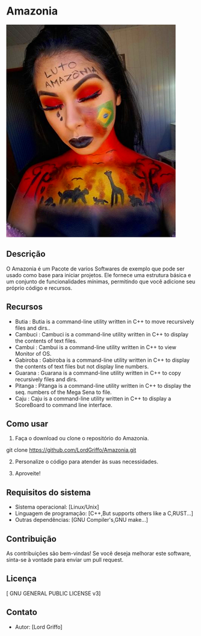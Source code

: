 # Amazonia
![Amazonia](logo.png)
## Descrição
O Amazonia é um Pacote de varios Softwares de exemplo que pode ser usado como base para iniciar projetos. Ele fornece uma estrutura básica e um conjunto de funcionalidades mínimas, permitindo que você adicione seu próprio código e recursos.

## Recursos

- Butia    : Butia is a command-line utility written in C++ to move recursively files and dirs..
- Cambuci  : Cambuci is a command-line utility written in C++ to display the contents of text files.
- Cambui   : Cambui is a command-line utility written in C++ to view Monitor of OS.
- Gabiroba : Gabiroba is a command-line utility written in C++ to display the contents of text files but not display line numbers.
- Guarana  : Guarana is a command-line utility written in C++ to copy recursively files and dirs.
- Pitanga  : Pitanga is a command-line utility written in C++ to display the seq. numbers of the Mega Sena to file.
- Caju     : Caju is a  command-line utility written in C++ to display a ScoreBoard to command line interface.

## Como usar
1. Faça o download ou clone o repositório do Amazonia.

git clone https://github.com/LordGriffo/Amazonia.git

2. Personalize o código para atender às suas necessidades.

3. Aproveite!

## Requisitos do sistema
- Sistema operacional: [Linux/Unix]
- Linguagem de programação: [C++,But supports others like a C,RUST...]
- Outras dependências: [GNU Compiler's,GNU make...]

## Contribuição
As contribuições são bem-vindas! Se você deseja melhorar este software, sinta-se à vontade para enviar um pull request.

## Licença
[ GNU GENERAL PUBLIC LICENSE v3]

## Contato
- Autor: [Lord Griffo]

